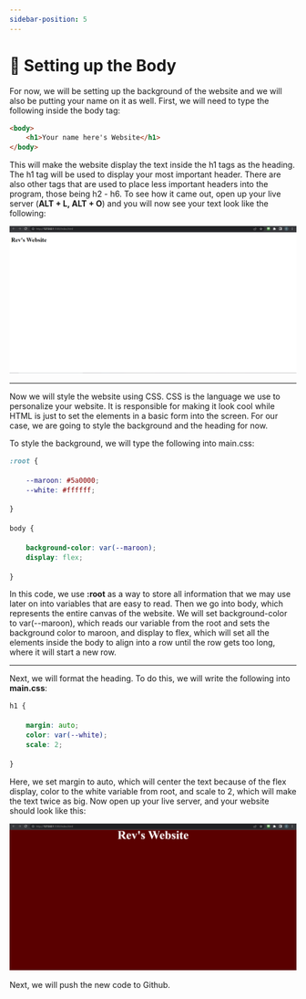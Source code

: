 ```yaml
---
sidebar-position: 5
---
```


# 📄 Setting up the Body

For now, we will be setting up the background of the website and we will also be putting your name on it as well. First, we will need to type the following inside the body tag:

``` html
<body>
    <h1>Your name here's Website</h1>
</body>
```

This will make the website display the text inside the h1 tags as the heading. The h1 tag will be used to display your most important header. There are also other tags that are used to place less important headers into the program, those being h2 - h6. To see how it came out, open up your live server (__ALT + L, ALT + O__) and you will now see your text look like the following:

![Original Title](title_original.PNG "Original Title")

---

Now we will style the website using CSS. CSS is the language we use to personalize your website. It is responsible for making it look cool while HTML is just to set the elements in a basic form into the screen. For our case, we are going to style the background and the heading for now.

To style the background, we will type the following into main.css:

```CSS
:root {

    --maroon: #5a0000;
    --white: #ffffff;

}

body {

    background-color: var(--maroon);
    display: flex;

}
```

In this code, we use __:root__ as a way to store all information that we may use later on into variables that are easy to read. Then we go into body, which represents the entire canvas of the website. We will set background-color to var(--maroon), which reads our variable from the root and sets the background color to maroon, and display to flex, which will set all the elements inside the body to align into a row until the row gets too long, where it will start a new row.

---

Next, we will format the heading. To do this, we will write the following into __main.css__:

```CSS
h1 {

    margin: auto;
    color: var(--white);
    scale: 2;

}
```

Here, we set margin to auto, which will center the text because of the flex display, color to the white variable from root, and scale to 2, which will make the text twice as big. Now open up your live server, and your website should look like this:

![Week-1-Final](website_week1.PNG "Final Product Week 1")

Next, we will push the new code to Github.
